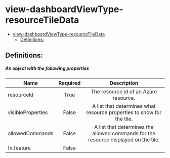 <a name="view-dashboardviewtype-resourcetiledata"></a>
# view-dashboardViewType-resourceTileData
* [view-dashboardViewType-resourceTileData](#view-dashboardviewtype-resourcetiledata)
    * [Definitions:](#view-dashboardviewtype-resourcetiledata-definitions)

<a name="view-dashboardviewtype-resourcetiledata-definitions"></a>
## Definitions:
<a name="view-dashboardviewtype-resourcetiledata-definitions-an-object-with-the-following-properties"></a>
##### An object with the following properties
| Name | Required | Description
| ---|:--:|:--:|
|resourceId|True|The resource id of an Azure resource.
|visibleProperties|False|A list that determines what resource properties to show for the tile.
|allowedCommands|False|A list that determines the allowed commands for the resource displayed on the tile.
|fx.feature|False|

